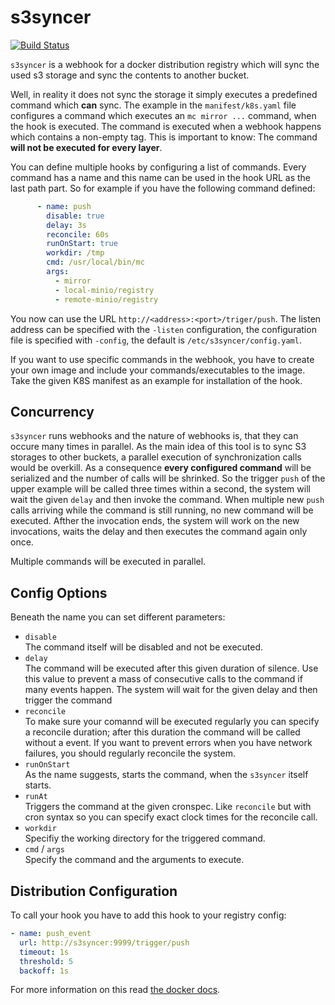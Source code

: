 # s3syncer

[![Build Status](https://github.drone.protegear.io/api/badges/ulrichSchreiner/s3syncer/status.svg)](https://github.drone.protegear.io/ulrichSchreiner/s3syncer)

`s3syncer` is a webhook for a docker distribution registry which will sync the
used s3 storage and sync the contents to another bucket.

Well, in reality it does not sync the storage it simply executes a predefined
command which **can** sync. The example in the `manifest/k8s.yaml` file configures
a command which executes an `mc mirror ...` command, when the hook is executed. The
command is executed when a webhook happens which contains a non-empty tag. This
is important to know: The command **will not be executed for every layer**.

You can define multiple hooks by configuring a list of commands. Every command
has a name and this name can be used in the hook URL as the last path part. So
for example if you have the following command defined:

```yml
      - name: push
        disable: true
        delay: 3s
        reconcile: 60s
        runOnStart: true
        workdir: /tmp
        cmd: /usr/local/bin/mc
        args:
          - mirror
          - local-minio/registry
          - remote-minio/registry
```

You now can use the URL `http://<address>:<port>/triger/push`. The listen
address can be specified with the `-listen` configuration, the configuration
file is specified with `-config`, the default is `/etc/s3syncer/config.yaml`.

If you want to use specific commands in the webhook, you have to create your own
image and include your commands/executables to the image. Take the given
K8S manifest as an example for installation of the hook.

## Concurrency

 `s3syncer` runs webhooks and the nature of webhooks is, that they can occure
 many times in parallel. As the main idea of this tool is to sync S3 storages to
 other buckets, a parallel execution of synchronization calls would be overkill.
 As a consequence **every configured command** will be serialized and the number
 of calls will be shrinked. So the trigger `push` of the upper example will
 be called three times within a second, the system will wait the given `delay`
 and then invoke the command. When multiple new `push` calls arriving while the
 command is still running, no new command will be executed. Afther the invocation
 ends, the system will work on the new invocations, waits the delay and then
 executes the command again only once.

 Multiple commands will be executed in parallel.

## Config Options
Beneath the name you can set different parameters:

 - `disable`<br>
   The command itself will be disabled and not be executed.
 - `delay`<br>
   The command will be executed after this given duration of silence. Use this
   value to prevent a mass of consecutive calls to the command if many events
   happen. The system will wait for the given delay and then trigger the
   command
 - `reconcile`<br>
   To make sure your comannd will be executed regularly you can specify a
   reconcile duration; after this duration the command will be called without
   a event. If you want to prevent errors when you have network failures, you
   should regularly reconcile the system.
 - `runOnStart`<br>
   As the name suggests, starts the command, when the `s3syncer` itself starts.
 - `runAt`<br>
   Triggers the command at the given cronspec. Like `reconcile` but with cron
   syntax so you can specify exact clock times for the reconcile call.
 - `workdir`<br>
   Specifiy the working directory for the triggered command.
 - `cmd` / `args`<br>
   Specify the command and the arguments to execute.

## Distribution Configuration

To call your hook you have to add this hook to your registry config:
```yml
- name: push_event
  url: http://s3syncer:9999/trigger/push
  timeout: 1s
  threshold: 5
  backoff: 1s
```
For more information on this read [the docker docs](https://docs.docker.com/registry/notifications/).